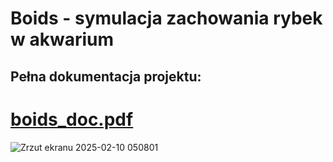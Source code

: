 # Boids - symulacja zachowania rybek w akwarium
## Pełna dokumentacja projektu:
# [boids_doc.pdf](https://github.com/user-attachments/files/18728180/boids_doc.pdf)
![Zrzut ekranu 2025-02-10 050801](https://github.com/user-attachments/assets/c7655db4-a26d-4e38-978d-996aaf42f0da)
